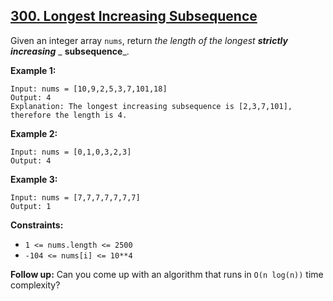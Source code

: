 ## [300. Longest Increasing Subsequence](https://leetcode.com/problems/longest-increasing-subsequence/) 

Given an integer array `nums`, return _the length of the longest **strictly
increasing**_ _ **subsequence**_.



**Example 1:**

    
    
    Input: nums = [10,9,2,5,3,7,101,18]
    Output: 4
    Explanation: The longest increasing subsequence is [2,3,7,101], therefore the length is 4.
    

**Example 2:**

    
    
    Input: nums = [0,1,0,3,2,3]
    Output: 4
    

**Example 3:**

    
    
    Input: nums = [7,7,7,7,7,7,7]
    Output: 1
    



**Constraints:**

  * `1 <= nums.length <= 2500`
  * `-104 <= nums[i] <= 10**4`



**Follow up:**  Can you come up with an algorithm that runs in `O(n log(n))`
time complexity?

